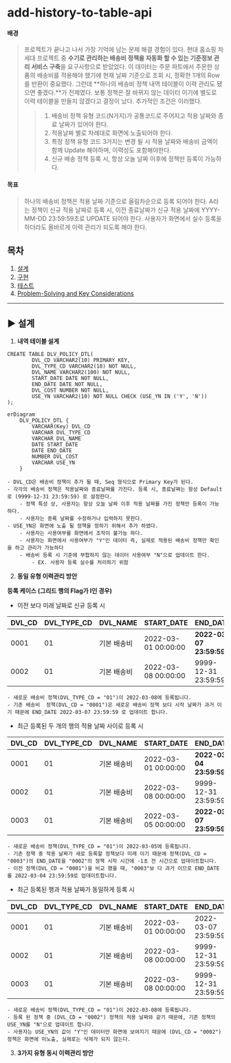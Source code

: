 # add-history-to-table-api

#### 배경

> 프로젝트가 끝나고 나서 가장 기억에 남는 문제 해결 경험이 있다.
> 현대 홈쇼핑 차세대 프로젝트 중 **수기로 관리하는 배송비 정책을 자동화 할 수 있는 기준정보 관리 서비스 구축**을 요구사항으로 받았었다.
> 이 데이터는 주문 파트에서 주문한 상품의 배송비를 적용해야 했기에 현재 날짜 기준으로 조회 시, 정확한 1개의 Row를 반환이 중요했다.
> 그런데 **하나의 배송비 정책 내역 테이블이 이력 관리도 됐으면 좋겠다.**가 전제였다. 보통 정책은 잘 바뀌지 않는 데이터 이기에 별도로 이력 테이블을 만들지 않겠다고 결정이 났다. 추가적인 조건은 이러했다.
>
> > 1.  배송비 정책 유형 코드(N가지)가 공통코드로 주어지고 적용 날짜와 종료 날짜가 있어야 한다.
> > 2.  적용날짜 별로 차례대로 화면에 노출되어야 한다.
> > 3.  특정 정책 유형 코드 3가지는 변경 될 시 적용 날짜와 배송비 금액이 함께 Update 해야하며, 이력성도 포함해야한다.
> > 4.  신규 배송 정책 등록 시, 항상 오늘 날짜 이후에 정책만 등록이 가능하다.

#### 목표

> 하나의 배송비 정책은 적용 날짜 기준으로 올림차순으로 등록 되어야 한다.
> A라는 정책이 신규 적용 날짜로 등록 시, 이전 종료날짜가 신규 적용 날짜에 YYYY-MM-DD 23:59:59초로 UPDATE 되어야 한다.
> 사용자가 화면에서 실수 등록을 하더라도 올바르게 이력 관리가 되도록 해야 한다.

## 목차

1. [설계](#-설계)
2. [구현](#-구현)
3. [테스트](#-테스트)
4. [Problem-Solving and Key Considerations](#-Problem-Solving-and-Key-Considerations)

---

## ▶ 설계

1. **내역 테이블 설계**

```
CREATE TABLE DLV_POLICY_DTL(
        DVL_CD VARCHAR2(10) PRIMARY KEY,
        DVL_TYPE_CD VARCHAR2(10) NOT NULL,
        DVL_NAME VARCHAR2(100) NOT NULL,
        START_DATE DATE NOT NULL,
        END_DATE DATE NOT NULL,
        DVL_COST NUMBER NOT NULL,
        USE_YN VARCHAR2(10) NOT NULL CHECK (USE_YN IN ('Y', 'N'))
);
```

```mermaid
erDiagram
    DLV_POLICY_DTL {
        VARCHAR(Key) DVL_CD
        VARCHAR DVL_TYPE_CD
        VARCHAR DVL_NAME
        DATE START_DATE
        DATE END_DATE
        NUMBER DVL_COST
        VARCHAR USE_YN
    }
```

    - DVL_CD은 배송비 정책이 추가 될 때, Seq 형식으로 Primary Key가 된다.
    - 각각의 배송비 정책은 적용날짜와 종료날짜를 가진다. 등록 시, 종료날짜는 항상 Default로 (9999-12-31 23:59:59) 로 설정한다.
        - 정책 특성 상, 사용자는 항상 오늘 날짜 이후 적용 날짜를 가진 정책만 등록이 가능하다.
        - 사용자는 종룍 날짜를 수정하거나 입력하지 못한다.
    - USE_YN은 화면에 노출 될 정책을 정하기 위해서 추가 하였다.
        - 사용자는 사용여부를 화면에서 조작이 불가능 하다.
        - 사용자는 화면에서 사용여부가 "Y"인 데이터 즉, 실제로 적용된 배송비 정책만 확인을 하고 관리가 가능하다
        - 배송비 등록 시 기준에 부합하지 않는 데이터 사용여부 "N"으로 업데이트 한다.
            - EX. 사용자 등록 실수를 처리하기 위함

2. **동일 유형 이력관리 방안**

**등록 케이스 (그리드 행의 Flag가 I인 경우)**

- 이전 보다 미래 날짜로 신규 등록 시

| DVL_CD | DVL_TYPE_CD | DVL_NAME    | START_DATE          | END_DATE                | DVL_COST | USE_YN |
| ------ | ----------- | ----------- | ------------------- | ----------------------- | -------- | ------ |
| 0001   | 01          | 기본 배송비 | 2022-03-01 00:00:00 | **2022-03-07 23:59:59** | 1000     | Y      |
| 0002   | 01          | 기본 배송비 | 2022-03-08 00:00:00 | 9999-12-31 23:59:59     | 2000     | Y      |

    - 새로운 배송비 정책(DVL_TYPE_CD = "01")이 2022-03-08에 등록됩니다.
    - 기존 배송비  정책(DVL_CD = "0001")은 새로운 배송비 정책 보다 시작 날짜가 과거 이기 때문에 END_DATE 2022-03-07 23:59:59 로 업데이트 합니다.

- 최근 등록된 두 개의 행의 적용 날짜 사이로 등록 시

| DVL_CD | DVL_TYPE_CD | DVL_NAME    | START_DATE          | END_DATE                | DVL_COST | USE_YN |
| ------ | ----------- | ----------- | ------------------- | ----------------------- | -------- | ------ |
| 0001   | 01          | 기본 배송비 | 2022-03-01 00:00:00 | **2022-03-04 23:59:59** | 1000     | Y      |
| 0002   | 01          | 기본 배송비 | 2022-03-08 00:00:00 | 9999-12-31 23:59:59     | 2000     | Y      |
| 0003   | 01          | 기본 배송비 | 2022-03-05 00:00:00 | **2022-03-07 23:59:59** | 6000     | Y      |

    - 새로운 배송비 정책(DVL_TYPE_CD = "01")이 2022-03-05에 등록됩니다.
    - 기존 정책 중 적용 날짜가 새로 등록할 정책보다 미래 이기 때문에 정책(DVL_CD = "0003")의 END_DATE을 "0002"의 정책 시작 시간에 -1초 전 시간으로 업데이트합니다.
    - 이전 정책(DVL_CD = "0001")을 비교 했을 때, "0003"보 다 과거 이므로 END_DATE를 2022-03-04 23:59:59로 업데이트합니다.

- 최근 등록된 행과 적용 날짜가 동일하게 등록 시

| DVL_CD | DVL_TYPE_CD | DVL_NAME    | START_DATE          | END_DATE            | DVL_COST | USE_YN |
| ------ | ----------- | ----------- | ------------------- | ------------------- | -------- | ------ |
| 0001   | 01          | 기본 배송비 | 2022-03-01 00:00:00 | 2022-03-07 23:59:59 | 1000     | Y      |
| 0002   | 01          | 기본 배송비 | 2022-03-08 00:00:00 | 9999-12-31 23:59:59 | 2000     | **N**  |
| 0003   | 01          | 기본 배송비 | 2022-03-08 00:00:00 | 9999-12-31 23:59:59 | 6000     | Y      |

    - 새로운 배송비 정책(DVL_TYPE_CD = "01")이 2022-03-08에 등록됩니다.
    - 등록 된 정책 중 (DVL_CD = "0002") 정책의 적용 날짜와 같기 때문에, 기존 정책의 USE_YN를 "N"으로 업데이트 합니다.
    - 사용자는 USE_YN의 값이 "Y"인 데이터만 화면에 보여지기 때문에 (DVL_CD = "0002") 정책은 화면에 미노출, 실제로는 삭제가 되지 않는다.

3. **3가지 유형 동시 이력관리 방안**
